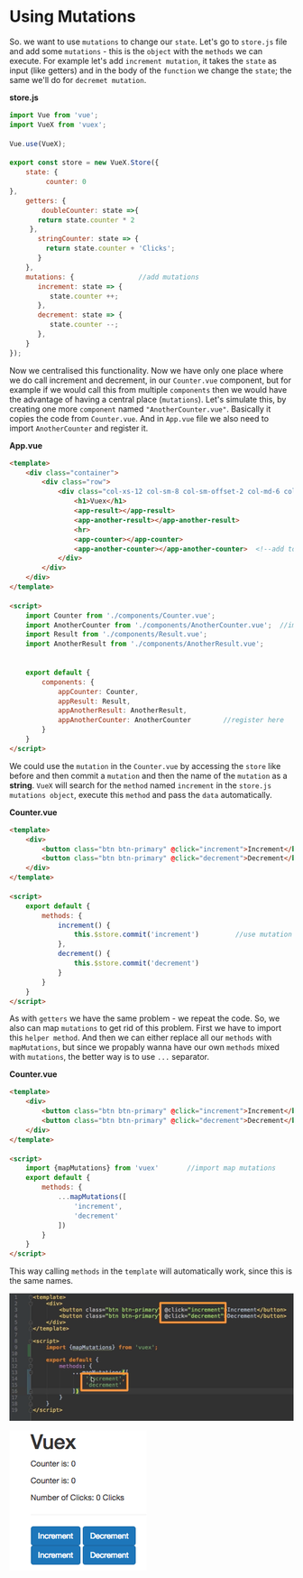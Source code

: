 # Using Mutations

So. we want to use `mutations` to change our `state`. Let's go to `store.js` file and add some `mutations` - this is the `object` with the `methods` we can execute. For example let's add `increment mutation`, it takes the `state` as input (like getters) and in the body of the `function` we change the `state`; the same we'll do for `decremet mutation`.  

**store.js**

```js
import Vue from 'vue';          
import VueX from 'vuex';

Vue.use(VueX);  

export const store = new VueX.Store({              
    state: {
         counter: 0           
},
    getters: {                  
        doubleCounter: state =>{
       return state.counter * 2         
     },
       stringCounter: state => {             
         return state.counter + 'Clicks';
       }
    },
    mutations: {                //add mutations 
       increment: state => {
          state.counter ++;
       },
       decrement: state => {
          state.counter --;
       },
    }
});            
```
Now we centralised this functionality. Now we have only one place where we do call increment and decrement, in our `Counter.vue` component, but for example if we would call this from multiple `components` then we would have the advantage of having a central place (`mutations`). Let's simulate this, by creating one more `component` named `"AnotherCounter.vue"`. Basically it copies the code from `Counter.vue`. And in `App.vue` file we also need to import `AnotherCounter` and register it. 

**App.vue**

```html
<template>
    <div class="container">
        <div class="row">
            <div class="col-xs-12 col-sm-8 col-sm-offset-2 col-md-6 col-md-offset-3">
                <h1>Vuex</h1>
                <app-result></app-result>
                <app-another-result></app-another-result>
                <hr>
                <app-counter></app-counter>
                <app-another-counter></app-another-counter>  <!--add to the template-->
            </div>
        </div>
    </div>
</template>

<script>
    import Counter from './components/Counter.vue';
    import AnotherCounter from './components/AnotherCounter.vue';  //import here 
    import Result from './components/Result.vue';
    import AnotherResult from './components/AnotherResult.vue';


    export default {
        components: {
            appCounter: Counter,
            appResult: Result,
            appAnotherResult: AnotherResult,
            appAnotherCounter: AnotherCounter        //register here 
        }
    }
</script>
```
We could use the `mutation` in the `Counter.vue` by accessing the `store` like before and then commit a `mutation` and then the name of the `mutation` as a **string**. `VueX` will search for the `method` named `increment` in the `store.js mutations object`, execute this `method` and pass the `data` automatically. 

**Counter.vue**

```html
<template>
    <div>
        <button class="btn btn-primary" @click="increment">Increment</button>
        <button class="btn btn-primary" @click="decrement">Decrement</button>
    </div>
</template>

<script>
    export default {
        methods: {
            increment() {
                this.$store.commit('increment')         //use mutation here 
            },
            decrement() {
                this.$store.commit('decrement') 
            }
        }
    }
</script>
```

As with `getters` we have the same problem - we repeat the code. So, we also can map `mutations` to get rid of this problem. First we have to import this `helper method`. And then we can either replace all our `methods` with `mapMutations`, but since we propably wanna have our own `methods` mixed with `mutations`, the better way is to use `...` separator.

**Counter.vue**

```html
<template>
    <div>
        <button class="btn btn-primary" @click="increment">Increment</button>
        <button class="btn btn-primary" @click="decrement">Decrement</button>
    </div>
</template>

<script>
    import {mapMutations} from 'vuex'       //import map mutations 
    export default {
        methods: {
            ...mapMutations([
                'increment',
                'decrement'
            ])
        }
    }
</script>
```

This way calling `methods` in the `template` will automatically work, since this is the same names. 

![mutations-use](./mutations-use.png)

![map-mutations](./map-mutations.png) 